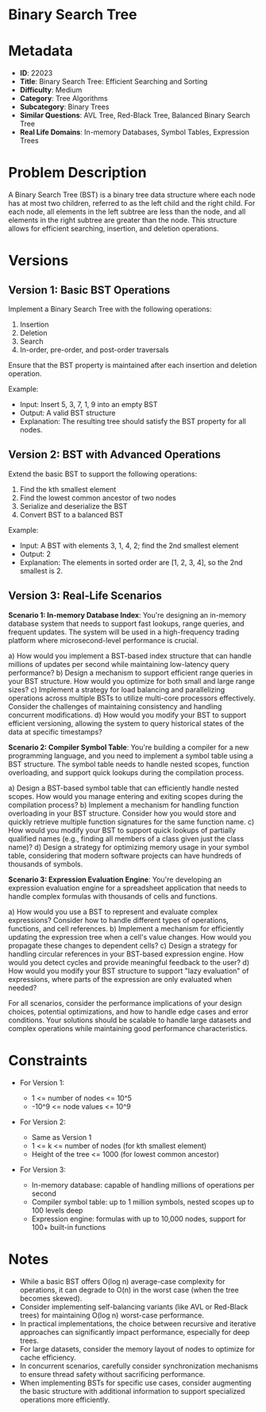 # Binary Search Tree

# Metadata

- **ID**: 22023
- **Title**: Binary Search Tree: Efficient Searching and Sorting
- **Difficulty**: Medium
- **Category**: Tree Algorithms
- **Subcategory**: Binary Trees
- **Similar Questions**: AVL Tree, Red-Black Tree, Balanced Binary Search Tree
- **Real Life Domains**: In-memory Databases, Symbol Tables, Expression Trees

# Problem Description

A Binary Search Tree (BST) is a binary tree data structure where each node has at most two children, referred to as the left child and the right child. For each node, all elements in the left subtree are less than the node, and all elements in the right subtree are greater than the node. This structure allows for efficient searching, insertion, and deletion operations.

# Versions

## Version 1: Basic BST Operations

Implement a Binary Search Tree with the following operations:
1. Insertion
2. Deletion
3. Search
4. In-order, pre-order, and post-order traversals

Ensure that the BST property is maintained after each insertion and deletion operation.

Example:

- Input: Insert 5, 3, 7, 1, 9 into an empty BST
- Output: A valid BST structure
- Explanation: The resulting tree should satisfy the BST property for all nodes.

## Version 2: BST with Advanced Operations

Extend the basic BST to support the following operations:
1. Find the kth smallest element
2. Find the lowest common ancestor of two nodes
3. Serialize and deserialize the BST
4. Convert BST to a balanced BST

Example:

- Input: A BST with elements 3, 1, 4, 2; find the 2nd smallest element
- Output: 2
- Explanation: The elements in sorted order are [1, 2, 3, 4], so the 2nd smallest is 2.

## Version 3: Real-Life Scenarios

**Scenario 1: In-memory Database Index**:
You're designing an in-memory database system that needs to support fast lookups, range queries, and frequent updates. The system will be used in a high-frequency trading platform where microsecond-level performance is crucial.

a) How would you implement a BST-based index structure that can handle millions of updates per second while maintaining low-latency query performance?
b) Design a mechanism to support efficient range queries in your BST structure. How would you optimize for both small and large range sizes?
c) Implement a strategy for load balancing and parallelizing operations across multiple BSTs to utilize multi-core processors effectively. Consider the challenges of maintaining consistency and handling concurrent modifications.
d) How would you modify your BST to support efficient versioning, allowing the system to query historical states of the data at specific timestamps?

**Scenario 2: Compiler Symbol Table**:
You're building a compiler for a new programming language, and you need to implement a symbol table using a BST structure. The symbol table needs to handle nested scopes, function overloading, and support quick lookups during the compilation process.

a) Design a BST-based symbol table that can efficiently handle nested scopes. How would you manage entering and exiting scopes during the compilation process?
b) Implement a mechanism for handling function overloading in your BST structure. Consider how you would store and quickly retrieve multiple function signatures for the same function name.
c) How would you modify your BST to support quick lookups of partially qualified names (e.g., finding all members of a class given just the class name)?
d) Design a strategy for optimizing memory usage in your symbol table, considering that modern software projects can have hundreds of thousands of symbols.

**Scenario 3: Expression Evaluation Engine**:
You're developing an expression evaluation engine for a spreadsheet application that needs to handle complex formulas with thousands of cells and functions.

a) How would you use a BST to represent and evaluate complex expressions? Consider how to handle different types of operations, functions, and cell references.
b) Implement a mechanism for efficiently updating the expression tree when a cell's value changes. How would you propagate these changes to dependent cells?
c) Design a strategy for handling circular references in your BST-based expression engine. How would you detect cycles and provide meaningful feedback to the user?
d) How would you modify your BST structure to support "lazy evaluation" of expressions, where parts of the expression are only evaluated when needed?

For all scenarios, consider the performance implications of your design choices, potential optimizations, and how to handle edge cases and error conditions. Your solutions should be scalable to handle large datasets and complex operations while maintaining good performance characteristics.

# Constraints

- For Version 1:
  - 1 <= number of nodes <= 10^5
  - -10^9 <= node values <= 10^9

- For Version 2:
  - Same as Version 1
  - 1 <= k <= number of nodes (for kth smallest element)
  - Height of the tree <= 1000 (for lowest common ancestor)

- For Version 3:
  - In-memory database: capable of handling millions of operations per second
  - Compiler symbol table: up to 1 million symbols, nested scopes up to 100 levels deep
  - Expression engine: formulas with up to 10,000 nodes, support for 100+ built-in functions

# Notes

- While a basic BST offers O(log n) average-case complexity for operations, it can degrade to O(n) in the worst case (when the tree becomes skewed).
- Consider implementing self-balancing variants (like AVL or Red-Black trees) for maintaining O(log n) worst-case performance.
- In practical implementations, the choice between recursive and iterative approaches can significantly impact performance, especially for deep trees.
- For large datasets, consider the memory layout of nodes to optimize for cache efficiency.
- In concurrent scenarios, carefully consider synchronization mechanisms to ensure thread safety without sacrificing performance.
- When implementing BSTs for specific use cases, consider augmenting the basic structure with additional information to support specialized operations more efficiently.